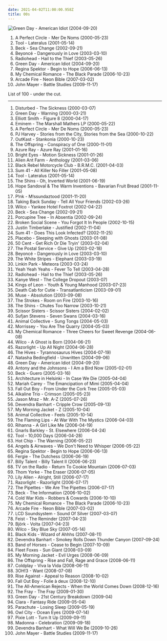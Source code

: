 ```yaml
---
date: 2021-04-02T11:00:00.958Z
title: 00s
---
```

![Green Day - American Idiot (2004-09-20)](http://coverartarchive.org/release/111fa0e4-567f-4b5f-a206-78f5e01de265/4783126212-500.jpg "Green Day - American Idiot (2004-09-20)")
<ol class="albums">
<li data-cover="http://coverartarchive.org/release/e5c49bf1-925b-32e2-9ac3-c4084f875376/10015661298-500.jpg" data-tags="alternative rock, rock, progressive rock" role="button">A Perfect Circle - Mer De Noms (2000-05-23)</li>
<li data-cover="http://coverartarchive.org/release/a2e824b6-7b14-32ef-b990-482b53291f93/11473182115-500.jpg" data-tags="progressive metal, progressive rock" role="button">Tool - Lateralus (2001-05-14)</li>
<li data-cover="https://via.placeholder.com/150" data-tags="singer-songwriter, 2002, acoustic, beck" role="button">Beck - Sea Change (2002-09-21)</li>
<li data-cover="https://via.placeholder.com/150" data-tags="rnb" role="button">Beyoncé - Dangerously in Love (2003-03-10)</li>
<li data-cover="https://via.placeholder.com/150" data-tags="alternative rock, alternative, 2003" role="button">Radiohead - Hail to the Thief (2003-05-26)</li>
<li data-cover="http://coverartarchive.org/release/111fa0e4-567f-4b5f-a206-78f5e01de265/4783126212-500.jpg" data-tags="punk rock, punk, rock, green day" role="button">Green Day - American Idiot (2004-09-20)</li>
<li data-cover="https://via.placeholder.com/150" data-tags="female vocalists, indie, singer-songwriter" role="button">Regina Spektor - Begin to Hope (2006-06-13)</li>
<li data-cover="http://coverartarchive.org/release/b4eaadb3-b924-4fa3-8d6e-7fd016a86192/2293475396-500.jpg" data-tags="rock, emo, alternative, punk rock, alternative rock" role="button">My Chemical Romance - The Black Parade (2006-10-23)</li>
<li data-cover="https://via.placeholder.com/150" data-tags="2007, indie rock, indie" role="button">Arcade Fire - Neon Bible (2007-03-02)</li>
<li data-cover="https://via.placeholder.com/150" data-tags="pop, 2009" role="button">John Mayer - Battle Studies (2009-11-17)</li>
</ol>
List of 100 - under the cut.
<!-- more -->

_________________

<ol class="albums">
<li data-cover="http://coverartarchive.org/release/c3148be2-5622-4ba9-80a7-33ed1f6b9347/7626739846-500.jpg" data-tags="metal, nu metal, alternative metal, disturbed" role="button">
Disturbed - The Sickness (2000-03-07)
</li>
<li data-cover="http://coverartarchive.org/release/ccb4be41-f6d1-435d-8e9e-7d8459fa40cb/11551221768-500.jpg" data-tags="punk rock, pop punk, rock" role="button">
Green Day - Warning (2000-03-21)
</li>
<li data-cover="https://via.placeholder.com/150" data-tags="singer-songwriter, indie" role="button">
Elliott Smith - Figure 8 (2000-04-17)
</li>
<li data-cover="https://via.placeholder.com/150" data-tags="rap" role="button">
Eminem - The Marshall Mathers LP (2000-05-22)
</li>
<li data-cover="http://coverartarchive.org/release/e5c49bf1-925b-32e2-9ac3-c4084f875376/10015661298-500.jpg" data-tags="alternative rock, rock, progressive rock" role="button">
A Perfect Circle - Mer De Noms (2000-05-23)
</li>
<li data-cover="https://via.placeholder.com/150" data-tags="alternative rock, rock" role="button">
PJ Harvey - Stories from the City, Stories from the Sea (2000-10-22)
</li>
<li data-cover="https://via.placeholder.com/150" data-tags="hip-hop, 2000" role="button">
OutKast - Stankonia (2000-10-23)
</li>
<li data-cover="https://via.placeholder.com/150" data-tags="punk rock, punk" role="button">
The Offspring - Conspiracy of One (2000-11-01)
</li>
<li data-cover="https://via.placeholder.com/150" data-tags="female vocalists, 00s" role="button">
Azure Ray - Azure Ray (2001-01-16)
</li>
<li data-cover="https://via.placeholder.com/150" data-tags="live, 2005, singer-songwriter" role="button">
Bright Eyes - Motion Sickness (2001-01-26)
</li>
<li data-cover="http://coverartarchive.org/release/e00e40a3-5ed5-4ed3-9c22-0a8ff4119bdf/10210180067-500.jpg" data-tags="alternative rock, rock, alternative, alternative metal" role="button">
Alien Ant Farm - Anthology (2001-03-06)
</li>
<li data-cover="https://via.placeholder.com/150" data-tags="rock, 2001" role="button">
Black Rebel Motorcycle Club - B.R.M.C. (2001-04-03)
</li>
<li data-cover="http://coverartarchive.org/release/6a7d6779-7337-4ae4-90ab-0c5f4f1bb26e/10159748633-500.jpg" data-tags="punk rock, punk, pop punk, rock" role="button">
Sum 41 - All Killer No Filler (2001-05-08)
</li>
<li data-cover="http://coverartarchive.org/release/a2e824b6-7b14-32ef-b990-482b53291f93/11473182115-500.jpg" data-tags="progressive metal, progressive rock" role="button">
Tool - Lateralus (2001-05-14)
</li>
<li data-cover="https://via.placeholder.com/150" data-tags="indie" role="button">
The Shins - Oh, Inverted World (2001-06-19)
</li>
<li data-cover="https://via.placeholder.com/150" data-tags="female vocalists, 2001, folk, dream pop" role="button">
Hope Sandoval & The Warm Inventions - Bavarian Fruit Bread (2001-11-05)
</li>
<li data-cover="https://via.placeholder.com/150" data-tags="pop, 2001" role="button">
P!nk - M!ssundaztood (2001-11-20)
</li>
<li data-cover="https://via.placeholder.com/150" data-tags="emo, taking back sunday, rock" role="button">
Taking Back Sunday - Tell All Your Friends (2002-03-26)
</li>
<li data-cover="https://via.placeholder.com/150" data-tags="2002, indie, alt-country" role="button">
Wilco - Yankee Hotel Foxtrot (2002-04-22)
</li>
<li data-cover="https://via.placeholder.com/150" data-tags="singer-songwriter, 2002, acoustic, beck" role="button">
Beck - Sea Change (2002-09-21)
</li>
<li data-cover="http://coverartarchive.org/release/a90062eb-b2bb-3c39-9291-4684605a9313/19099262755-500.jpg" data-tags="progressive rock" role="button">
Porcupine Tree - In Absentia (2002-09-24)
</li>
<li data-cover="https://via.placeholder.com/150" data-tags="indie, indie rock, 2002" role="button">
Broken Social Scene - You Forgot It In People (2002-10-15)
</li>
<li data-cover="https://via.placeholder.com/150" data-tags="pop" role="button">
Justin Timberlake - Justified (2002-11-04)
</li>
<li data-cover="http://coverartarchive.org/release/29911ee4-301b-4192-924e-24db9e973227/15248581026-500.jpg" data-tags="punk rock" role="button">
Sum 41 - Does This Look Infected? (2002-11-25)
</li>
<li data-cover="https://via.placeholder.com/150" data-tags="alternative rock" role="button">
Placebo - Sleeping with Ghosts (2003-01-08)
</li>
<li data-cover="https://via.placeholder.com/150" data-tags="rap, hip-hop, 50 cent" role="button">
50 Cent - Get Rich Or Die Tryin' (2003-02-04)
</li>
<li data-cover="https://via.placeholder.com/150" data-tags="indie, electronic" role="button">
The Postal Service - Give Up (2003-02-18)
</li>
<li data-cover="https://via.placeholder.com/150" data-tags="rnb" role="button">
Beyoncé - Dangerously in Love (2003-03-10)
</li>
<li data-cover="https://via.placeholder.com/150" data-tags="rock" role="button">
The White Stripes - Elephant (2003-03-19)
</li>
<li data-cover="https://via.placeholder.com/150" data-tags="nu metal, rock, linkin park" role="button">
Linkin Park - Meteora (2003-03-24)
</li>
<li data-cover="https://via.placeholder.com/150" data-tags="indie rock, indie, rock" role="button">
Yeah Yeah Yeahs - Fever To Tell (2003-04-28)
</li>
<li data-cover="https://via.placeholder.com/150" data-tags="alternative rock, alternative, 2003" role="button">
Radiohead - Hail to the Thief (2003-05-26)
</li>
<li data-cover="https://via.placeholder.com/150" data-tags="hip-hop, rap, 2004, hip hop" role="button">
Kanye West - The College Dropout (2003-07)
</li>
<li data-cover="https://via.placeholder.com/150" data-tags="rock, alternative rock, indie rock" role="button">
Kings of Leon - Youth & Young Manhood (2003-07-23)
</li>
<li data-cover="https://via.placeholder.com/150" data-tags="indie, indie rock, indie pop" role="button">
Death Cab for Cutie - Transatlanticism (2003-09-01)
</li>
<li data-cover="https://via.placeholder.com/150" data-tags="alternative rock" role="button">
Muse - Absolution (2003-09-08)
</li>
<li data-cover="https://via.placeholder.com/150" data-tags="indie rock, rock" role="button">
The Strokes - Room on Fire (2003-10-16)
</li>
<li data-cover="https://via.placeholder.com/150" data-tags="indie, indie rock, the shins" role="button">
The Shins - Chutes Too Narrow (2003-10-21)
</li>
<li data-cover="https://via.placeholder.com/150" data-tags="pop, electronic, dance" role="button">
Scissor Sisters - Scissor Sisters (2004-02-02)
</li>
<li data-cover="https://via.placeholder.com/150" data-tags="indie, folk, 2004" role="button">
Sufjan Stevens - Seven Swans (2004-03-16)
</li>
<li data-cover="https://via.placeholder.com/150" data-tags="experimental, 2004, freak folk" role="button">
Animal Collective - Sung Tongs (2004-05-03)
</li>
<li data-cover="https://via.placeholder.com/150" data-tags="2004, alternative, morrissey" role="button">
Morrissey - You Are The Quarry (2004-05-03)
</li>
<li data-cover="http://coverartarchive.org/release/9108adbb-b065-408b-9f59-c1af1f4a241a/11144521161-500.jpg" data-tags="rock, emo, alternative, punk, my chemical romance" role="button">
My Chemical Romance - Three Cheers for Sweet Revenge (2004-06-08)
</li>
<li data-cover="https://via.placeholder.com/150" data-tags="2004" role="button">
Wilco - A Ghost is Born (2004-06-21)
</li>
<li data-cover="https://via.placeholder.com/150" data-tags="2004, indie rock, indie, british" role="button">
Razorlight - Up All Night (2004-06-28)
</li>
<li data-cover="http://coverartarchive.org/release/c50d3d01-3f3a-3685-9ad6-58d7942a31be/3374165987-500.jpg" data-tags="garage rock, 2004, punk, rock, punk rock" role="button">
The Hives - Tyrannosaurus Hives (2004-07-19)
</li>
<li data-cover="https://via.placeholder.com/150" data-tags="pop" role="button">
Natasha Bedingfield - Unwritten (2004-09-06)
</li>
<li data-cover="http://coverartarchive.org/release/111fa0e4-567f-4b5f-a206-78f5e01de265/4783126212-500.jpg" data-tags="punk rock, punk, rock, green day" role="button">
Green Day - American Idiot (2004-09-20)
</li>
<li data-cover="https://via.placeholder.com/150" data-tags="2005, singer-songwriter, 00s" role="button">
Antony and the Johnsons - I Am a Bird Now (2005-02-01)
</li>
<li data-cover="https://via.placeholder.com/150" data-tags="alternative, beck" role="button">
Beck - Guero (2005-03-16)
</li>
<li data-cover="https://via.placeholder.com/150" data-tags="indie pop" role="button">
Architecture in Helsinki - In Case We Die (2005-04-04)
</li>
<li data-cover="https://via.placeholder.com/150" data-tags="rnb, pop, mariah carey, female vocalists" role="button">
Mariah Carey - The Emancipation of Mimi (2005-04-04)
</li>
<li data-cover="http://coverartarchive.org/release/876e5c90-4dfa-3b2c-aa9e-37c8c94a23b8/1236750855-500.jpg" data-tags="rock, pop punk, punk, fall out boy, emo" role="button">
Fall Out Boy - From Under the Cork Tree (2005-05-03)
</li>
<li data-cover="http://coverartarchive.org/release/7dfe419a-c40e-48d1-afb1-a40630935119/9192690317-500.jpg" data-tags="rock, punk, alternative, punk rock, emo" role="button">
Alkaline Trio - Crimson (2005-05-23)
</li>
<li data-cover="https://via.placeholder.com/150" data-tags="pop, singer-songwriter" role="button">
Jason Mraz - Mr. A-Z (2005-07-26)
</li>
<li data-cover="https://via.placeholder.com/150" data-tags="folk" role="button">
Devendra Banhart - Cripple Crow (2005-09-13)
</li>
<li data-cover="https://via.placeholder.com/150" data-tags="2005, indie, indie rock" role="button">
My Morning Jacket - Z (2005-10-04)
</li>
<li data-cover="https://via.placeholder.com/150" data-tags="experimental, 2005, indie" role="button">
Animal Collective - Feels (2005-10-14)
</li>
<li data-cover="https://via.placeholder.com/150" data-tags="2006" role="button">
The Flaming Lips - At War With The Mystics (2006-04-03)
</li>
<li data-cover="https://via.placeholder.com/150" data-tags="pop, rnb, rihanna" role="button">
Rihanna - A Girl Like Me (2006-04-19)
</li>
<li data-cover="https://via.placeholder.com/150" data-tags="funk, soul, 2006" role="button">
Gnarls Barkley - St. Elsewhere (2006-04-24)
</li>
<li data-cover="http://coverartarchive.org/release/a6988593-a2d7-35db-862a-efee729fa467/5234004130-500.jpg" data-tags="progressive metal, progressive rock" role="button">
Tool - 10,000 Days (2006-04-28)
</li>
<li data-cover="https://img.discogs.com/e756_vlNIxmEQcAUVNC4fjsY1cE=/fit-in/550x547/filters:strip_icc():format(jpeg):mode_rgb():quality(90)/discogs-images/R-1165966-1199992662.jpeg.jpg" data-tags="electronic" role="button">
Hot Chip - The Warning (2006-05-22)
</li>
<li data-cover="http://coverartarchive.org/release/e2e513ef-b507-4319-9cb1-0f8be3cd561e/4563170382-500.jpg" data-tags="alternative rock, rock, 2006, alternative" role="button">
Angels & Airwaves - We Don't Need to Whisper (2006-05-22)
</li>
<li data-cover="https://via.placeholder.com/150" data-tags="female vocalists, indie, singer-songwriter" role="button">
Regina Spektor - Begin to Hope (2006-06-13)
</li>
<li data-cover="https://via.placeholder.com/150" data-tags="pop" role="button">
Fergie - The Dutchess (2006-06-19)
</li>
<li data-cover="https://via.placeholder.com/150" data-tags="punk rock, alternative rock" role="button">
Billy Talent - Billy Talent II (2006-06-23)
</li>
<li data-cover="https://via.placeholder.com/150" data-tags="indie rock, indie, 2006" role="button">
TV on the Radio - Return To Cookie Mountain (2006-07-03)
</li>
<li data-cover="http://coverartarchive.org/release/c210f11e-7855-4828-a05c-e9670ce4289b/3192389215-500.jpg" data-tags="electronic" role="button">
Thom Yorke - The Eraser (2006-07-05)
</li>
<li data-cover="https://via.placeholder.com/150" data-tags="pop" role="button">
Lily Allen - Alright, Still (2006-07-17)
</li>
<li data-cover="https://via.placeholder.com/150" data-tags="rock, indie, indie rock, british" role="button">
Razorlight - Razorlight (2006-07-17)
</li>
<li data-cover="https://via.placeholder.com/150" data-tags="pop, female vocalists" role="button">
The Pipettes - We Are The Pipettes (2006-07-17)
</li>
<li data-cover="https://via.placeholder.com/150" data-tags="alternative, 2006, singer-songwriter" role="button">
Beck - The Information (2006-10-02)
</li>
<li data-cover="https://via.placeholder.com/150" data-tags="2006, indie" role="button">
Cold War Kids - Robbers & Cowards (2006-10-10)
</li>
<li data-cover="http://coverartarchive.org/release/b4eaadb3-b924-4fa3-8d6e-7fd016a86192/2293475396-500.jpg" data-tags="rock, emo, alternative, punk rock, alternative rock" role="button">
My Chemical Romance - The Black Parade (2006-10-23)
</li>
<li data-cover="https://via.placeholder.com/150" data-tags="2007, indie rock, indie" role="button">
Arcade Fire - Neon Bible (2007-03-02)
</li>
<li data-cover="https://img.discogs.com/iuOQqNStC3sJ5-dAXbTifFD7gMc=/fit-in/592x600/filters:strip_icc():format(jpeg):mode_rgb():quality(90)/discogs-images/R-1949614-1255264923.jpeg.jpg" data-tags="electronic, 2007" role="button">
LCD Soundsystem - Sound Of Silver (2007-03-07)
</li>
<li data-cover="https://via.placeholder.com/150" data-tags="indie, female vocalists, indie pop, female vocalist, pop, alternative, indie rock" role="button">
Feist - The Reminder (2007-04-23)
</li>
<li data-cover="http://coverartarchive.org/release/a4ce1772-9009-4720-8adc-6259b5cd387c/23654428073-500.jpg" data-tags="experimental, 2007, electronic, alternative" role="button">
Björk - Volta (2007-04-23)
</li>
<li data-cover="https://via.placeholder.com/150" data-tags="2007, indie" role="button">
Wilco - Sky Blue Sky (2007-05-14)
</li>
<li data-cover="https://via.placeholder.com/150" data-tags="indie pop, indie" role="button">
Black Kids - Wizard of Ahhhs (2007-08-11)
</li>
<li data-cover="https://via.placeholder.com/150" data-tags="singer-songwriter, 2007, indie" role="button">
Devendra Banhart - Smokey Rolls Down Thunder Canyon (2007-09-24)
</li>
<li data-cover="https://via.placeholder.com/150" data-tags="2007, indie rock" role="button">
Band of Horses - Cease to Begin (2007-10-09)
</li>
<li data-cover="https://via.placeholder.com/150" data-tags="2008" role="button">
Fleet Foxes - Sun Giant (2008-03-09)
</li>
<li data-cover="https://via.placeholder.com/150" data-tags="00s, indie rock" role="button">
My Morning Jacket - Evil Urges (2008-06-09)
</li>
<li data-cover="https://via.placeholder.com/150" data-tags="punk rock" role="button">
The Offspring - Rise and Fall, Rage and Grace (2008-06-11)
</li>
<li data-cover="https://via.placeholder.com/150" data-tags="alternative, britpop" role="button">
Coldplay - Viva la Vida (2008-06-11)
</li>
<li data-cover="http://coverartarchive.org/release/584f51e9-9042-4913-8496-22af8a613d69/1119760639-500.jpg" data-tags="electronic" role="button">
3OH!3 - Want (2008-07-08)
</li>
<li data-cover="https://via.placeholder.com/150" data-tags="punk rock, melodic hardcore, punk" role="button">
Rise Against - Appeal to Reason (2008-10-02)
</li>
<li data-cover="https://via.placeholder.com/150" data-tags="pop punk, 2008" role="button">
Fall Out Boy - Folie à deux (2008-12-10)
</li>
<li data-cover="https://via.placeholder.com/150" data-tags="alternative rock, pop punk" role="button">
The All-American Rejects - When the World Comes Down (2008-12-16)
</li>
<li data-cover="https://via.placeholder.com/150" data-tags="rock, alternative rock" role="button">
The Fray - The Fray (2009-01-30)
</li>
<li data-cover="http://coverartarchive.org/release/b266af07-7453-4e02-aa7a-c9d00369ec5d/10385344125-500.jpg" data-tags="punk rock, rock, 2009" role="button">
Green Day - 21st Century Breakdown (2009-04)
</li>
<li data-cover="https://via.placeholder.com/150" data-tags="female vocalists, pop, ciara" role="button">
Ciara - Fantasy Ride (2009-05-04)
</li>
<li data-cover="https://via.placeholder.com/150" data-tags="2009, pop, rock, alternative, alternative rock, piano rock, 00s, 2000s, album, purchased 09, discoverockult, american popular music, purchased 10" role="button">
Parachute - Losing Sleep (2009-05-19)
</li>
<li data-cover="http://coverartarchive.org/release/929090e7-d6dd-4b21-9614-01340e98507a/2100348160-500.jpg" data-tags="electronic, owl city" role="button">
Owl City - Ocean Eyes (2009-07-14)
</li>
<li data-cover="https://via.placeholder.com/150" data-tags="pop" role="button">
Pixie Lott - Turn It Up (2009-09-11)
</li>
<li data-cover="https://via.placeholder.com/150" data-tags="pop, 2009" role="button">
Madonna - Celebration (2009-09-18)
</li>
<li data-cover="https://via.placeholder.com/150" data-tags="folk" role="button">
Devendra Banhart - What Will We Be (2009-10-26)
</li>
<li data-cover="https://via.placeholder.com/150" data-tags="pop, 2009" role="button">
John Mayer - Battle Studies (2009-11-17)
</li>
</ol>